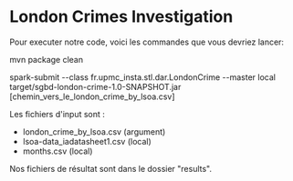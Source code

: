 # London Crimes Investigation

Pour executer notre code, voici les commandes que vous devriez lancer: 

mvn package clean

spark-submit --class fr.upmc_insta.stl.dar.LondonCrime --master local target/sgbd-london-crime-1.0-SNAPSHOT.jar [chemin_vers_le_london_crime_by_lsoa.csv]

Les fichiers d'input sont :
- london_crime_by_lsoa.csv (argument)
- lsoa-data_iadatasheet1.csv (local)
- months.csv (local)

Nos fichiers de résultat sont dans le dossier "results".



